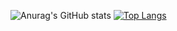 ![Anurag's GitHub stats](https://github-readme-stats.vercel.app/api?username=matieo33&show_icons=true&theme=synthwave)
[![Top Langs](https://github-readme-stats.vercel.app/api/top-langs/?username=matieo33&layout=compact&theme=synthwave)](https://github.com/anuraghazra/github-readme-stats)
